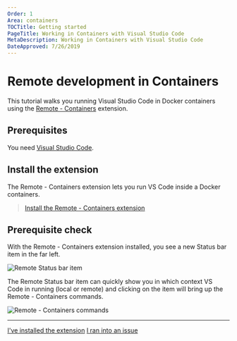 ```yaml
---
Order: 1
Area: containers
TOCTitle: Getting started
PageTitle: Working in Containers with Visual Studio Code
MetaDescription: Working in Containers with Visual Studio Code
DateApproved: 7/26/2019
---
```

# Remote development in Containers

This tutorial walks you running Visual Studio Code in Docker containers using the [Remote - Containers](https://marketplace.visualstudio.com/items?itemName=ms-vscode-remote.remote-containers) extension.

## Prerequisites

You need [Visual Studio Code](https://code.visualstudio.com/).

## Install the extension

The Remote - Containers extension lets you run VS Code inside a Docker containers.

> <a class="tutorial-install-extension-btn" href="vscode:extension/ms-vscode-remote.remote-containers">Install the Remote - Containers extension</a>

## Prerequisite check

With the Remote - Containers extension installed, you see a new Status bar item in the far left.

![Remote Status bar item](images/containers/remote-status-bar.png)

The Remote Status bar item can quickly show you in which context VS Code in running (local or remote) and clicking on the item will bring up the Remote - Containers commands.

![Remote - Containers commands](images/containers/remote-containers-commands.png)

----

<a class="tutorial-next-btn" href="/remote-tutorials/containers/install-docker">I've installed the extension</a>
<a class="tutorial-feedback-btn" onclick="reportIssue('remote-tutorials-containers', 'getting-started')" href="javascript:void(0)">I ran into an issue</a>
